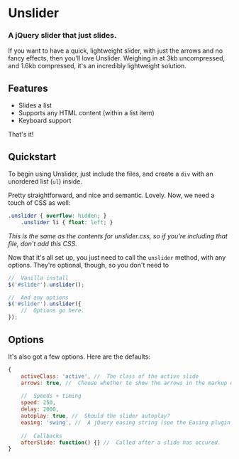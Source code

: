 # Unslider
### A jQuery slider that just slides.

If you want to have a quick, lightweight slider, with just the arrows and no fancy effects, then you'll love Unslider. Weighing in at 3kb uncompressed, and 1.6kb compressed, it's an incredibly lightweight solution.

## Features
* Slides a list
* Supports any HTML content (within a list item)
* Keyboard support

That's it!

## Quickstart
To begin using Unslider, just include the files, and create a `div` with an unordered list (`ul`) inside.

Pretty straightforward, and nice and semantic. Lovely. Now, we need a touch of CSS as well:
```css
.unslider { overflow: hidden; }
	.unslider li { float: left; }
```

_This is the same as the contents for unslider.css, so if you're including that file, don't add this CSS._

Now that it's all set up, you just need to call the `unslider` method, with any options. They're optional, though, so you don't need to 

```javascript
//  Vanilla install
$('#slider').unslider();

//  And any options
$('#slider').unslider({
    //  Options go here.
});
```

## Options
It's also got a few options. Here are the defaults:

```javascript
{
	activeClass: 'active', //  The class of the active slide
	arrows: true, //  Choose whether to show the arrows in the markup or not
	
	//  Speeds + timing
	speed: 250,
	delay: 2000,
	autoplay: true, //  Should the slider autoplay?
	easing: 'swing', //  A jQuery easing string (see the Easing plugin for more: http://gsgd.co.uk/sandbox/jquery/easing/)
	
	//  Callbacks
	afterSlide: function() {} //  Called after a slide has occured.
}
```